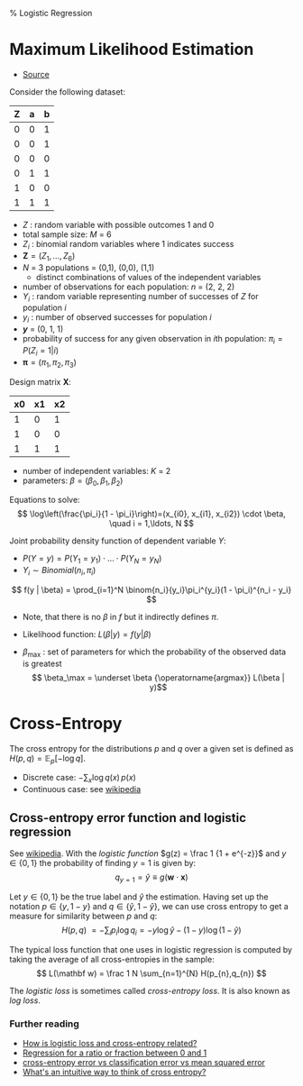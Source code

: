 % Logistic Regression

# Maximum Likelihood Estimation #
* [Source](http://czep.net/stat/mlelr.pdf)

Consider the following dataset:

| Z | a | b |
| - | - | - |
| 0 | 0 | 1 |
| 0 | 0 | 1 |
| 0 | 0 | 0 |
| 0 | 1 | 1 |
| 1 | 0 | 0 |
| 1 | 1 | 1 |

* *Z* : random variable with possible outcomes 1 and 0
* total sample size: *M* = 6
* $Z_i$ : binomial random variables where 1 indicates success
* $\mathbf Z = (Z_1, \ldots, Z_6)$
* *N* = 3 populations = (0,1), (0,0), (1,1)
    * distinct combinations of values of the independent variables
* number of observations for each population: *n* = (2, 2, 2)
* $Y_i$ : random variable representing number of successes of *Z* for population *i*
* $y_i$ : number of observed successes for population *i*
* ***y*** = (0, 1, 1)
* probability of success for any given observation in *i*th population: $\pi_i = P(Z_i = 1|i)$
* $\mathbf \pi = (\pi_1, \pi_2, \pi_3)$

Design matrix **X**:

| x0| x1| x2|
| - | - | - |
| 1 | 0 | 1 |
| 1 | 0 | 0 |
| 1 | 1 | 1 |

* number of independent variables: *K* = 2
* parameters: $\beta = (\beta_0, \beta_1, \beta_2)$

Equations to solve:
$$
  \log\left(\frac{\pi_i}{1 - \pi_i}\right)=(x_{i0}, x_{i1}, x_{i2}) \cdot \beta, \quad i = 1,\ldots, N
$$

Joint probability density function of dependent variable *Y*:

* $P(Y = y) = P(Y_1 = y_1) \cdot \ldots \cdot P(Y_N = y_N)$
* $Y_i \sim Binomial(n_i, \pi_i)$

$$
  f(y | \beta) = \prod_{i=1}^N \binom{n_i}{y_i}\pi_i^{y_i}(1 - \pi_i)^{n_i - y_i}
$$

* Note, that there is no $\beta$ in $f$ but it indirectly defines $\pi$.
* Likelihood function: $L(\beta | y) = f(y | \beta)$

* $\beta_\max$ : set of parameters for which the probability of the observed data is greatest
$$ \beta_\max = \underset \beta {\operatorname{argmax}} L(\beta | y)$$

# Cross-Entropy #
The cross entropy for the distributions *p* and *q* over a given set is defined as $H(p, q) = \mathbb E_p[-\log q]$.

* Discrete case: $-\sum_x \log q(x)\,p(x)$
* Continuous case: see [wikipedia](https://en.wikipedia.org/wiki/Cross_entropy)

## Cross-entropy error function and logistic regression ##
See [wikipedia](https://en.wikipedia.org/wiki/Cross_entropy#Cross-entropy_error_function_and_logistic_regression).
With the *logistic function* $g(z) = \frac 1 {1 + e^{-z}}$ and $y\in\{0, 1\}$ the probability of finding $y = 1$ is given by:
$$
  q_{y = 1} = \hat y \equiv g(\mathbf w \cdot \mathbf x)
$$

Let $y \in \{0, 1\}$ be the true label and $\hat y$ the estimation.
Having set up the notation $p \in \{y, 1-y\}$ and $q\in \{\hat y, 1 - \hat y\}$,
we can use cross entropy to get a measure for similarity between *p* and *q*:
$$
  H(p,q)\ = -\sum_i p_i \log q_i = -y \log \hat y - (1 - y) \log(1- \hat y)
$$

The typical loss function that one uses in logistic regression is computed by taking the average of all cross-entropies in the sample:
$$
  L(\mathbf w) = \frac 1 N \sum_{n=1}^{N} H(p_{n},q_{n})
$$

The *logistic loss* is sometimes called *cross-entropy loss*.
It is also known as *log loss*.

### Further reading ###
* [How is logistic loss and cross-entropy related?](https://math.stackexchange.com/a/1672834)
* [Regression for a ratio or fraction between 0 and 1](https://stats.stackexchange.com/q/29038)
* [cross-entropy error vs classification error vs mean squared error](https://jamesmccaffrey.wordpress.com/2013/11/05/why-you-should-use-cross-entropy-error-instead-of-classification-error-or-mean-squared-error-for-neural-network-classifier-training/)
* [What's an intuitive way to think of cross entropy?](https://www.quora.com/Whats-an-intuitive-way-to-think-of-cross-entropy)
